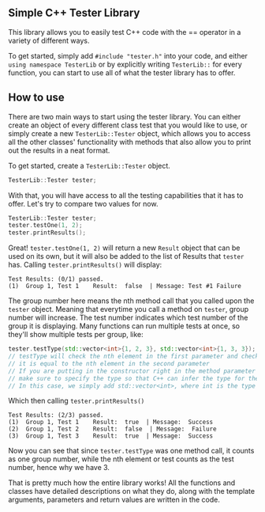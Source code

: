 ## Simple C++ Tester Library
This library allows you to easily test C++ code with the == operator in a variety of different ways. 

To get started, simply add `#include "tester.h"` into your code, and either `using namespace TesterLib` or by explicitly
writing `TesterLib::` for every function, you can start to use all of what the tester library has to offer. 

## How to use
There are two main ways to start using the tester library. You can either create an object of every different class test
that you would like to use, or simply create a new `TesterLib::Tester` object, which allows you to access all the 
other classes' functionality with methods that also allow you to print out the results in a neat format. 

To get started, create a `TesterLib::Tester` object.
```c++
TesterLib::Tester tester;
```
With that, you will have access to all the testing capabilities that it has to offer. Let's try to compare two values for now.
```c++
TesterLib::Tester tester;
tester.testOne(1, 2); 
tester.printResults();
```
Great! `tester.testOne(1, 2)` will return a new `Result` object that can be used on its own, but it will also be added
to the list of Results that `tester` has. Calling `tester.printResults()` will display:
```shell
Test Results: (0/1) passed.                                       
(1)  Group 1, Test 1    Result:  false  | Message: Test #1 Failure
```
The group number here means the nth method call that you called upon the `tester` object. Meaning that everytime you
call a method on `tester`, group number will increase. The test number indicates which test number of the group it is 
displaying. Many functions can run multiple tests at once, so they'll show multiple tests per group, like:
```c++
tester.testType(std::vector<int>{1, 2, 3}, std::vector<int>{1, 3, 3});
// testType will check the nth element in the first parameter and check if
// it is equal to the nth element in the second parameter
// If you are putting in the constructor right in the method parameter
// make sure to specify the type so that C++ can infer the type for the template.
// In this case, we simply add std::vector<int>, where int is the type we want to test.
```
Which then calling `tester.printResults()`
```shell
Test Results: (2/3) passed.                                  
(1)  Group 1, Test 1    Result:  true  | Message:  Success   
(2)  Group 1, Test 2    Result:  false  | Message:  Failure  
(3)  Group 1, Test 3    Result:  true  | Message:  Success  
```
Now you can see that since `tester.testType` was one method call, it counts as one group number, while the nth element
or test counts as the test number, hence why we have 3.

That is pretty much how the entire library works!
All the functions and classes have detailed descriptions on what they do, along with the template arguments,
parameters and return values are written in the code.

